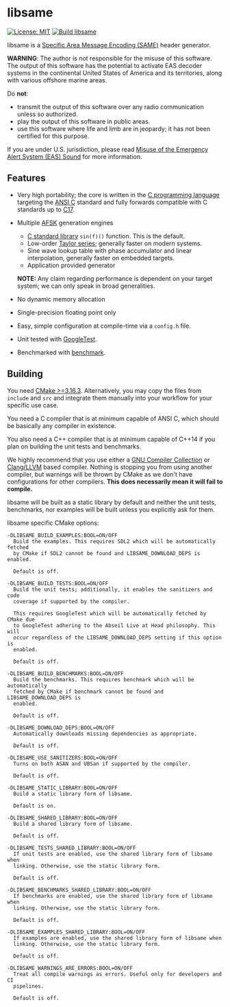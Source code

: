 # libsame

[![License: MIT](https://img.shields.io/badge/License-MIT-yellow.svg)](https://opensource.org/licenses/MIT) [![Build libsame](https://github.com/mcroddev/libsame/actions/workflows/build.yml/badge.svg)](https://github.com/mcroddev/libsame/actions/workflows/build.yml)

libsame is a [Specific Area Message Encoding (SAME)](https://en.wikipedia.org/wiki/Specific_Area_Message_Encoding) header generator.

**WARNING**: The author is not responsible for the misuse of this software. The
output of this software has the potential to activate EAS decoder systems in the
continental United States of America and its territories, along with various
offshore marine areas.

Do **not**:

- transmit the output of this software over any radio communication unless
  so authorized.
- play the output of this software in public areas.
- use this software where life and limb are in jeopardy; it has not been
  certified for this purpose.

If you are under U.S. jurisdiction, please read 
[Misuse of the Emergency Alert System (EAS) Sound](https://www.fcc.gov/enforcement/areas/misuse-eas-sound) for more information.

## Features

* Very high portability; the core is written in the [C programming language](https://en.wikipedia.org/wiki/C_(programming_language))
  targeting the [ANSI C](https://en.wikipedia.org/wiki/ANSI_C) standard and fully forwards compatible with C
  standards up to [C17](https://en.wikipedia.org/wiki/C17_(C_standard_revision)).

* Multiple [AFSK](https://en.wikipedia.org/wiki/Frequency-shift_keying#Audio_frequency-shift_keying) generation engines
    - [C standard library](https://en.wikipedia.org/wiki/C_standard_library) `sin(f)()` function. This is the default.
    - Low-order [Taylor series](https://en.wikipedia.org/wiki/Taylor_series); generally faster on modern systems.
    - Sine wave lookup table with phase accumulator and linear interpolation, generally faster on embedded targets.
    - Application provided generator

  **NOTE:** Any claim regarding performance is dependent on your target system;
            we can only speak in broad generalities.


* No dynamic memory allocation
* Single-precision floating point only
* Easy, simple configuration at compile-time via a `config.h` file.


* Unit tested with [GoogleTest](https://github.com/google/googletest).
* Benchmarked with [benchmark](https://github.com/google/benchmark).

## Building

You need [CMake >=3.16.3](https://cmake.org). Alternatively, you may copy the
files from `include` and `src` and integrate them manually into your workflow
for your specific use case.

You need a C compiler that is at minimum capable of ANSI C, which should be
basically any compiler in existence.

You also need a C++ compiler that is at minimum capable of C++14 if you plan on
building the unit tests and benchmarks.

We highly recommend that you use either a [GNU Compiler Collection](https://gcc.gnu.org/) or
[Clang/LLVM](https://clang.llvm.org/) based compiler. Nothing is stopping you from using another
compiler, but warnings will be thrown by CMake as we don't have configurations
for other compilers. **This does necessarily mean it will fail to compile.**

libsame will be built as a static library by default and neither the unit tests,
benchmarks, nor examples will be built unless you explicitly ask for them.

libsame specific CMake options:

    -DLIBSAME_BUILD_EXAMPLES:BOOL=ON/OFF
      Build the examples. This requires SDL2 which will be automatically fetched
      by CMake if SDL2 cannot be found and LIBSAME_DOWNLOAD_DEPS is enabled.

      Default is off.

    -DLIBSAME_BUILD_TESTS:BOOL=ON/OFF
      Build the unit tests; additionally, it enables the sanitizers and code
      coverage if supported by the compiler.

      This requires GoogleTest which will be automatically fetched by CMake due
      to GoogleTest adhering to the Abseil Live at Head philosophy. This will
      occur regardless of the LIBSAME_DOWNLOAD_DEPS setting if this option is
      enabled.

      Default is off.

    -DLIBSAME_BUILD_BENCHMARKS:BOOL=ON/OFF
      Build the benchmarks. This requires benchmark which will be automatically
      fetched by CMake if benchmark cannot be found and LIBSAME_DOWNLOAD_DEPS is
      enabled.

      Default is off.

    -DLIBSAME_DOWNLOAD_DEPS:BOOL=ON/OFF
      Automatically downloads missing dependencies as appropriate.

      Default is off.

    -DLIBSAME_USE_SANITIZERS:BOOL=ON/OFF
      Turns on both ASAN and UBSan if supported by the compiler.

      Default is off.

    -DLIBSAME_STATIC_LIBRARY:BOOL=ON/OFF
      Build a static library form of libsame.

      Default is on.

    -DLIBSAME_SHARED_LIBRARY:BOOL=ON/OFF
      Build a shared library form of libsame.

      Default is off.

    -DLIBSAME_TESTS_SHARED_LIBRARY:BOOL=ON/OFF
      If unit tests are enabled, use the shared library form of libsame when
      linking. Otherwise, use the static library form.

      Default is off.

    -DLIBSAME_BENCHMARKS_SHARED_LIBRARY:BOOL=ON/OFF
      If benchmarks are enabled, use the shared library form of libsame when
      linking. Otherwise, use the static library form.

      Default is off.

    -DLIBSAME_EXAMPLES_SHARED_LIBRARY:BOOL=ON/OFF
      If examples are enabled, use the shared library form of libsame when
      linking. Otherwise, use the static library form.

      Default is off.

    -DLIBSAME_WARNINGS_ARE_ERRORS:BOOL=ON/OFF
      Treat all compile warnings as errors. Useful only for developers and CI
      pipelines.

      Default is off.
